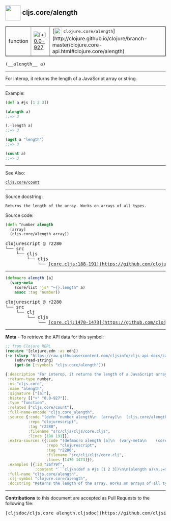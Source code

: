 ## <img width="48px" valign="middle" src="http://i.imgur.com/Hi20huC.png"> cljs.core/alength

 <table border="1">
<tr>

<td>function</td>
<td><a href="https://github.com/cljsinfo/cljs-api-docs/tree/0.0-927"><img valign="middle" alt="[+] 0.0-927" src="https://img.shields.io/badge/+-0.0--927-lightgrey.svg"></a> </td>
<td>
[<img height="24px" valign="middle" src="http://i.imgur.com/1GjPKvB.png"> <samp>clojure.core/alength</samp>](http://clojure.github.io/clojure/branch-master/clojure.core-api.html#clojure.core/alength)
</td>
</tr>
</table>

 <samp>
(__alength__ a)<br>
</samp>

---

For interop, it returns the length of a JavaScript array or string.

---

Example:

```clj
(def a #js [1 2 3])

(alength a)
;;=> 3

(.-length a)
;;=> 3

(aget a "length")
;;=> 3

(count a)
;;=> 3
```

---

See Also:

[`cljs.core/count`](cljs.core_count.md)<br>

---

Source docstring:

```
Returns the length of the array. Works on arrays of all types.
```

Source code:

```clj
(defn ^number alength
  [array]
  (cljs.core/alength array))
```

 <pre>
clojurescript @ r2280
└── src
    └── cljs
        └── cljs
            └── <ins>[core.cljs:188-191](https://github.com/clojure/clojurescript/blob/r2280/src/cljs/cljs/core.cljs#L188-L191)</ins>
</pre>


---

```clj
(defmacro alength [a]
  (vary-meta
    (core/list 'js* "~{}.length" a)
    assoc :tag 'number))
```

 <pre>
clojurescript @ r2280
└── src
    └── clj
        └── cljs
            └── <ins>[core.clj:1470-1473](https://github.com/clojure/clojurescript/blob/r2280/src/clj/cljs/core.clj#L1470-L1473)</ins>
</pre>

---

__Meta__ - To retrieve the API data for this symbol:

```clj
;; from Clojure REPL
(require '[clojure.edn :as edn])
(-> (slurp "https://raw.githubusercontent.com/cljsinfo/cljs-api-docs/catalog/cljs-api.edn")
    (edn/read-string)
    (get-in [:symbols "cljs.core/alength"]))
```

```clj
{:description "For interop, it returns the length of a JavaScript array or string.",
 :return-type number,
 :ns "cljs.core",
 :name "alength",
 :signature ["[a]"],
 :history [["+" "0.0-927"]],
 :type "function",
 :related ["cljs.core/count"],
 :full-name-encode "cljs.core_alength",
 :source {:code "(defn ^number alength\n  [array]\n  (cljs.core/alength array))",
          :repo "clojurescript",
          :tag "r2280",
          :filename "src/cljs/cljs/core.cljs",
          :lines [188 191]},
 :extra-sources ({:code "(defmacro alength [a]\n  (vary-meta\n    (core/list 'js* \"~{}.length\" a)\n    assoc :tag 'number))",
                  :repo "clojurescript",
                  :tag "r2280",
                  :filename "src/clj/cljs/core.clj",
                  :lines [1470 1473]}),
 :examples [{:id "26f79f",
             :content "```clj\n(def a #js [1 2 3])\n\n(alength a)\n;;=> 3\n\n(.-length a)\n;;=> 3\n\n(aget a \"length\")\n;;=> 3\n\n(count a)\n;;=> 3\n```"}],
 :full-name "cljs.core/alength",
 :clj-symbol "clojure.core/alength",
 :docstring "Returns the length of the array. Works on arrays of all types."}

```

---

__Contributions__ to this document are accepted as Pull Requests to the following file:

 <pre>
[cljsdoc/cljs.core_alength.cljsdoc](https://github.com/cljsinfo/cljs-api-docs/blob/master/cljsdoc/cljs.core_alength.cljsdoc)
</pre>

